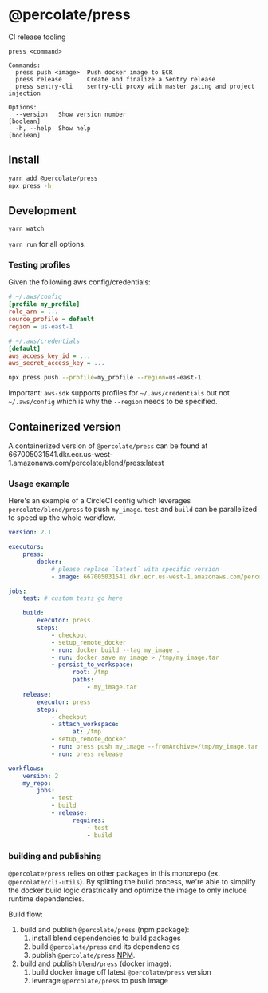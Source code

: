 # @percolate/press

CI release tooling

```
press <command>

Commands:
  press push <image>  Push docker image to ECR
  press release       Create and finalize a Sentry release
  press sentry-cli    sentry-cli proxy with master gating and project injection

Options:
  --version   Show version number                                                                              [boolean]
  -h, --help  Show help                                                                                        [boolean]
```

## Install

```sh
yarn add @percolate/press
npx press -h
```

## Development

```sh
yarn watch
```

`yarn run` for all options.

### Testing profiles

Given the following aws config/credentials:

```ini
# ~/.aws/config
[profile my_profile]
role_arn = ...
source_profile = default
region = us-east-1
```

```ini
# ~/.aws/credentials
[default]
aws_access_key_id = ...
aws_secret_access_key = ...
```

```sh
npx press push --profile=my_profile --region=us-east-1
```

Important: `aws-sdk` supports profiles for `~/.aws/credentials` but not `~/.aws/config` which is why the `--region` needs to be specified.

## Containerized version

A containerized version of `@percolate/press` can be found at 667005031541.dkr.ecr.us-west-1.amazonaws.com/percolate/blend/press:latest

### Usage example

Here's an example of a CircleCI config which leverages `percolate/blend/press` to push `my_image`.
`test` and `build` can be parallelized to speed up the whole workflow.

```yaml
version: 2.1

executors:
    press:
        docker:
            # please replace `latest` with specific version
            - image: 667005031541.dkr.ecr.us-west-1.amazonaws.com/percolate/blend/press:latest

jobs:
    test: # custom tests go here

    build:
        executor: press
        steps:
            - checkout
            - setup_remote_docker
            - run: docker build --tag my_image .
            - run: docker save my_image > /tmp/my_image.tar
            - persist_to_workspace:
                  root: /tmp
                  paths:
                      - my_image.tar
    release:
        executor: press
        steps:
            - checkout
            - attach_workspace:
                  at: /tmp
            - setup_remote_docker
            - run: press push my_image --fromArchive=/tmp/my_image.tar
            - run: press release

workflows:
    version: 2
    my_repo:
        jobs:
            - test
            - build
            - release:
                  requires:
                      - test
                      - build
```

### building and publishing

`@percolate/press` relies on other packages in this monorepo (ex. `@percolate/cli-utils`).
By splitting the build process, we're able to simplify the docker build logic drastrically and optimize the image to only include runtime dependencies.

Build flow:

1. build and publish `@percolate/press` (npm package):
    1. install blend dependencies to build packages
    1. build `@percolate/press` and its dependencies
    1. publish `@percolate/press` [NPM](https://www.npmjs.com/package/@percolate/press).
1. build and publish `blend/press` (docker image):
    1. build docker image off latest `@percolate/press` version
    1. leverage `@percolate/press` to push image
